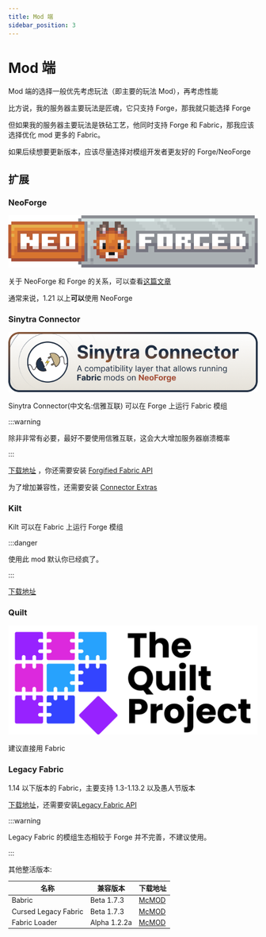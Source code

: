 ```yaml
---
title: Mod 端
sidebar_position: 3
---
```


# Mod 端

Mod 端的选择一般优先考虑玩法（即主要的玩法 Mod），再考虑性能

比方说，我的服务器主要玩法是匠魂，它只支持 Forge，那我就只能选择 Forge

但如果我的服务器主要玩法是铁砧工艺，他同时支持 Forge 和 Fabric，那我应该选择优化 mod 更多的 Fabric。

如果后续想要更新版本，应该尽量选择对模组开发者更友好的 Forge/NeoForge

## 扩展

### NeoForge

![](_images/NeoForge.png)

关于 NeoForge 和 Forge 的关系，可以查看[这篇文章](https://www.bilibili.com/opus/827402209530478597)

通常来说，1.21 以上**可以**使用 NeoForge

### Sinytra Connector

![](_images/Sinytra_Connector.png)

Sinytra Connector(中文名:信雅互联) 可以在 Forge 上运行 Fabric 模组

:::warning

除非非常有必要，最好不要使用信雅互联，这会大大增加服务器崩溃概率

:::

[下载地址](https://www.mcmod.cn/class/11627.html)
，你还需要安装 [Forgified Fabric API](https://www.mcmod.cn/class/11464.html)

为了增加兼容性，还需要安装 [Connector Extras](https://www.mcmod.cn/class/12197.html)

### Kilt

Kilt 可以在 Fabric 上运行 Forge 模组

:::danger

使用此 mod 默认你已经疯了。

:::

[下载地址](https://www.mcmod.cn/class/16277.html)

### Quilt

![](_images/Quilt.svg)

建议直接用 Fabric

### Legacy Fabric

1.14 以下版本的 Fabric，主要支持 1.3-1.13.2 以及愚人节版本

[下载地址](https://www.mcmod.cn/class/3391.html)，还需要安装[Legacy Fabric API](https://www.mcmod.cn/class/3398.html)

:::warning

Legacy Fabric 的模组生态相较于 Forge 并不完善，不建议使用。

:::

其他整活版本:

| 名称                   | 兼容版本         | 下载地址                                |
|----------------------|--------------|-----------------------------------------------|
| Babric               | Beta 1.7.3   | [McMOD](https://www.mcmod.cn/class/6367.html) |
| Cursed Legacy Fabric | Beta 1.7.3   | [McMOD](https://www.mcmod.cn/class/3902.html) |
| Fabric Loader        | Alpha 1.2.2a | [McMOD](https://www.mcmod.cn/class/5753.html) |
